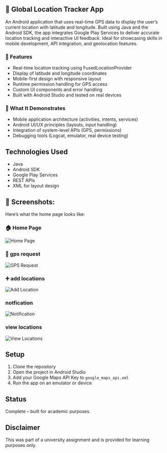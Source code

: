 ## 📱 Global Location Tracker App

An Android application that uses real-time GPS data to display the user’s current location with latitude and longitude. Built using Java and the Android SDK, the app integrates Google Play Services to deliver accurate location tracking and interactive UI feedback. Ideal for showcasing skills in mobile development, API integration, and geolocation features.

### 🌟 Features
- Real-time location tracking using FusedLocationProvider
- Display of latitude and longitude coordinates
- Mobile-first design with responsive layout
- Runtime permission handling for GPS access
- Custom UI components and error handling
- Built with Android Studio and tested on real devices

### 🧠 What It Demonstrates
- Mobile application architecture (activities, intents, services)
- Android UI/UX principles (layouts, input handling)
- Integration of system-level APIs (GPS, permissions)
- Debugging tools (Logcat, emulator, real device testing)

## Technologies Used
- Java
- Android SDK
- Google Play Services
- REST APIs
- XML for layout design


## 📸 Screenshots:

Here’s what the home page looks like:

### 🏠 Home Page
![Home Page](assets/homepage.png)

### 📍 gps request
![GPS Request](assets/gpsrequest.png)

### ➕ add locations
![Add Location](assets/addlocation.png)

### notfication
![Notification](assets/notification.png)

### view locations
![View Locations](assets/viewlocations.png)


## Setup
1. Clone the repository
2. Open the project in Android Studio
3. Add your Google Maps API Key to `google_maps_api.xml`
4. Run the app on an emulator or device

## Status
Complete – built for academic purposes.

## Disclaimer
This was part of a university assignment and is provided for learning purposes only.
